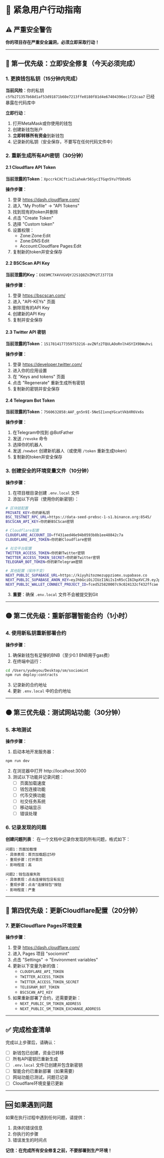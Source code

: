 # 🚨 紧急用户行动指南

## ⚠️ 严重安全警告

**你的项目存在严重安全漏洞，必须立即采取行动！**

---

## 🔴 第一优先级：立即安全修复（今天必须完成）

### 1. 更换钱包私钥（15分钟内完成）

**当前风险**：你的私钥 `c5fb271357b68d1af53d91871b60e7213ffe0180f81d4e67404396ec1f22caa7` 已经暴露在代码库中

**立即行动**：
1. 打开MetaMask或你使用的钱包
2. 创建新钱包账户
3. **立即转移所有资金**到新钱包
4. 记录新的私钥（安全保存，不要写在任何代码文件中）

### 2. 重新生成所有API密钥（30分钟）

#### 2.1 Cloudflare API Token
**当前泄露的Token**：`XpccrkCXCftioZiaheAr56SycITGqn5Yu7fDOsRS`

**操作步骤**：
1. 登录 https://dash.cloudflare.com/
2. 进入 "My Profile" → "API Tokens"
3. 找到现有的token并删除
4. 点击 "Create Token"
5. 选择 "Custom token"
6. 设置权限：
   - Zone:Zone:Edit
   - Zone:DNS:Edit
   - Account:Cloudflare Pages:Edit
7. 复制新的token并安全保存

#### 2.2 BSCScan API Key
**当前泄露的Key**：`E6E9MC7X4VVGVQYJ2S1Q8ZVZMV2TJ377I8`

**操作步骤**：
1. 登录 https://bscscan.com/
2. 进入 "API-KEYs" 页面
3. 删除现有的API Key
4. 创建新的API Key
5. 复制并安全保存

#### 2.3 Twitter API 密钥
**当前泄露的Token**：`1517814177359753216-avZNfz2TQULAOoRnlh4SYIX9bWuhvi`

**操作步骤**：
1. 登录 https://developer.twitter.com/
2. 进入你的应用设置
3. 在 "Keys and tokens" 页面
4. 点击 "Regenerate" 重新生成所有密钥
5. 复制新的密钥并安全保存

#### 2.4 Telegram Bot Token
**当前泄露的Token**：`7560632858:AAF_gn5n9I-5NeSI1xnqYGcatVkbXR6Vx6s`

**操作步骤**：
1. 在Telegram中找到 @BotFather
2. 发送 `/revoke` 命令
3. 选择你的机器人
4. 发送 `/newbot` 创建新机器人（或使用 `/token` 重新生成token）
5. 复制新的token并安全保存

### 3. 创建安全的环境变量文件（10分钟）

**操作步骤**：
1. 在项目根目录创建 `.env.local` 文件
2. 添加以下内容（使用你的新密钥）：

```bash
# 区块链配置
PRIVATE_KEY=你的新私钥
BSC_TESTNET_RPC_URL=https://data-seed-prebsc-1-s1.binance.org:8545/
BSCSCAN_API_KEY=你的新BSCScan密钥

# Cloudflare配置
CLOUDFLARE_ACCOUNT_ID=ff431aed46e94b0593b8b1ee48842c7a
CLOUDFLARE_API_TOKEN=你的新Cloudflare密钥

# 社交平台配置
TWITTER_ACCESS_TOKEN=你的新Twitter密钥
TWITTER_ACCESS_TOKEN_SECRET=你的新Twitter密钥
TELEGRAM_BOT_TOKEN=你的新Telegram密钥

# 其他配置（保持不变）
NEXT_PUBLIC_SUPABASE_URL=https://kiyyhitozmezuppziomx.supabase.co
NEXT_PUBLIC_SUPABASE_ANON_KEY=eyJhbGciOiJIUzI1NiIsInR5cCI6IkpXVCJ9.eyJpc3MiOiJzdXBhYmFzZSIsInJlZiI6ImtpeXloaXRvem1lenVwcHppb214Iiwicm9sZSI6ImFub24iLCJpYXQiOjE3NDM2OTA4NjgsImV4cCI6MjA1OTI2Njg2OH0.djjofAxZdg7EeRUixmhUomMOyIDkKU0exxhkW_PtBrg
NEXT_PUBLIC_WALLET_CONNECT_PROJECT_ID=fced525820007c9c024132cf432ffcae
```

3. **重要**：确保 `.env.local` 文件不会被提交到Git

---

## 🟡 第二优先级：重新部署智能合约（1小时）

### 4. 使用新私钥重新部署合约

**操作步骤**：
1. 确保新钱包有足够的BNB（至少0.1 BNB用于gas费）
2. 在终端中运行：
```bash
cd /Users/yudeyou/Desktop/sm/sociomint
npm run deploy:contracts
```
3. 记录新的合约地址
4. 更新 `.env.local` 中的合约地址

---

## 🟠 第三优先级：测试网站功能（30分钟）

### 5. 本地测试

**操作步骤**：
1. 启动本地开发服务器：
```bash
npm run dev
```
2. 在浏览器中打开 http://localhost:3000
3. 测试以下功能并记录问题：
   - [ ] 页面加载速度
   - [ ] 钱包连接功能
   - [ ] 代币交换功能
   - [ ] 社交任务系统
   - [ ] 移动端显示
   - [ ] 错误处理

### 6. 记录发现的问题

**创建问题列表**：
在一个文档中记录你发现的所有问题，格式如下：
```
问题1：页面加载慢
- 具体表现：首页加载超过5秒
- 重现步骤：打开首页
- 影响程度：高

问题2：钱包连接失败
- 具体表现：点击连接钱包没有反应
- 重现步骤：点击"连接钱包"按钮
- 影响程度：严重
```

---

## 🔵 第四优先级：更新Cloudflare配置（20分钟）

### 7. 更新Cloudflare Pages环境变量

**操作步骤**：
1. 登录 https://dash.cloudflare.com/
2. 进入 Pages 项目 "sociomint"
3. 点击 "Settings" → "Environment variables"
4. 更新以下变量为新的值：
   - `CLOUDFLARE_API_TOKEN`
   - `TWITTER_ACCESS_TOKEN`
   - `TWITTER_ACCESS_TOKEN_SECRET`
   - `TELEGRAM_BOT_TOKEN`
   - `BSCSCAN_API_KEY`
5. 如果重新部署了合约，还需要更新：
   - `NEXT_PUBLIC_SM_TOKEN_ADDRESS`
   - `NEXT_PUBLIC_SM_TOKEN_EXCHANGE_ADDRESS`

---

## ✅ 完成检查清单

完成以上步骤后，请确认：

- [ ] 新钱包已创建，资金已转移
- [ ] 所有API密钥已重新生成
- [ ] `.env.local` 文件已创建并包含新密钥
- [ ] 智能合约已重新部署（如果需要）
- [ ] 网站功能已测试，问题已记录
- [ ] Cloudflare环境变量已更新

---

## 🆘 如果遇到问题

如果在执行过程中遇到任何问题，请提供：
1. 具体的错误信息
2. 你执行的步骤
3. 错误发生的时间点

**记住：在完成所有安全修复之前，不要部署到生产环境！**
